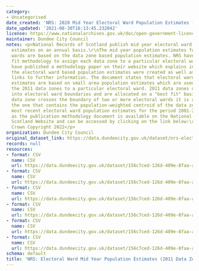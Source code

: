 ```yaml
---
category:
- Uncategorised
date_created: 'NRS: 2020 Mid Year Electoral Ward Population Estimates - Dundee City'
date_updated: '2021-08-30T16:13:45.232042'
license: https://www.nationalarchives.gov.uk/doc/open-government-licence/version/3/
maintainer: Dundee City Council
notes: <p>National Records of Scotland publish mid year electoral ward population
  estimates on an annual basis.\r\nThe mid year population estimates for the electoral
  wards are based on the data zone based population estimates. NRS have used a best
  fit methodology to assign each data zone to a particular electoral ward. \r\n\r\nNRS
  have published a methodology paper on their website which explains in detail how
  the electoral ward based population estimates were created as well as supplying
  links to further information. The document states that electoral ward population
  estimates are based on small area population estimates which are used to assign
  the 2011 data zones to a particular electoral ward. 2011 data zones do not fit exactly
  into electoral ward boundaries and are allocated on a "best fit" basis. Where a
  data zone crosses the boundary of two or more electoral wards it is allocated to
  the one that contains the population-weighted centroid of the data zone.\r\n\r\nThe
  most recent electoral ward population estimates for the period 2001-2021 as well
  as the publication methodology document is available on the National Records of
  Scotland Website and can be accessed by clicking on the link below:\r\n\r\nhttps://www.nrscotland.gov.uk/statistics-and-data/statistics/statistics-by-theme/population/population-estimates/2011-based-special-area-population-estimates/electoral-ward-population-estimates\r\n\r\n\xa9
  Crown Copyright 2022</p>
organization: Dundee City Council
original_dataset_link: https://data.dundeecity.gov.uk/dataset/nrs-electoral-ward-mid-year-population-estimates-2011-data-zone-based
records: null
resources:
- format: CSV
  name: CSV
  url: https://data.dundeecity.gov.uk/dataset/156c7ced-126d-409e-8faa-afa90b775cd6/resource/3be2f1be-2861-49cb-870a-73b2432eb7df/download/2020_ward_estimates.csv
- format: CSV
  name: CSV
  url: https://data.dundeecity.gov.uk/dataset/156c7ced-126d-409e-8faa-afa90b775cd6/resource/294ad40c-bbb7-47a1-a8b1-865c859c7de8/download/2019_ward_estimates.csv
- format: CSV
  name: CSV
  url: https://data.dundeecity.gov.uk/dataset/156c7ced-126d-409e-8faa-afa90b775cd6/resource/0b78954f-0c5e-426d-9e34-1cc9f8030420/download/2018_ward_estimates.csv
- format: CSV
  name: CSV
  url: https://data.dundeecity.gov.uk/dataset/156c7ced-126d-409e-8faa-afa90b775cd6/resource/8391a9cc-7121-4f18-a4f1-518f8e6d7dbe/download/2017_wrd_estimates.csv
- format: CSV
  name: CSV
  url: https://data.dundeecity.gov.uk/dataset/156c7ced-126d-409e-8faa-afa90b775cd6/resource/c6d2fdc0-be71-4f46-9780-85034db9cf39/download/2016_ward_estimates.csv
- format: CSV
  name: CSV
  url: https://data.dundeecity.gov.uk/dataset/156c7ced-126d-409e-8faa-afa90b775cd6/resource/9b5e895f-faa7-4719-ba5b-c2708f3ffcaa/download/nrs_2021_electoral_ward_mye_population.csv
schema: default
title: 'NRS: Electoral Ward Mid Year Population Estimates (2011 Data Zone Based)'
---
```

